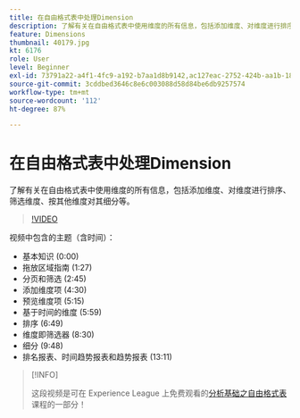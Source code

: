 ```yaml
---
title: 在自由格式表中处理Dimension
description: 了解有关在自由格式表中使用维度的所有信息，包括添加维度、对维度进行排序、筛选维度、按其他维度对其细分等。
feature: Dimensions
thumbnail: 40179.jpg
kt: 6176
role: User
level: Beginner
exl-id: 73791a22-a4f1-4fc9-a192-b7aa1d8b9142,ac127eac-2752-424b-aa1b-18a9688d42db
source-git-commit: 3cddbed3646c8e6c003088d58d84be6db9257574
workflow-type: tm+mt
source-wordcount: '112'
ht-degree: 87%

---
```


# 在自由格式表中处理Dimension

了解有关在自由格式表中使用维度的所有信息，包括添加维度、对维度进行排序、筛选维度、按其他维度对其细分等。

>[!VIDEO](https://video.tv.adobe.com/v/40179/?quality=12&learn=on)

视频中包含的主题（含时间）：

* 基本知识 (0:00)
* 拖放区域指南 (1:27)
* 分页和筛选 (2:45)
* 添加维度项 (4:30)
* 预览维度项 (5:15)
* 基于时间的维度 (5:59)
* 排序 (6:49)
* 维度即筛选器 (8:30)
* 细分 (9:48)
* 排名报表、时间趋势报表和趋势报表 (13:11)

>[!INFO]
>
> 这段视频是可在 Experience League 上免费观看的[分析基础之自由格式表](https://experienceleague.adobe.com/?recommended=Analytics-U-1-2020.3)课程的一部分！
